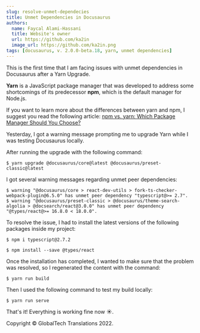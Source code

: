 ```yaml
---
slug: resolve-unmet-dependecies
title: Unmet Dependencies in Docusaurus 
authors:
  name: Faycal Alami-Hassani
  title: Website's owner
  url: https://github.com/ka2in
  image_url: https://github.com/ka2in.png
tags: [docusaurus, v. 2.0.0-beta.18, yarn, unmet dependencies]
---
```


This is the first time that I am facing issues with unmet dependencies in Docusaurus after a Yarn Upgrade. 

**Yarn** is a JavaScript package manager that was developed to address some shortcomings of its predecessor **npm**, which is the default manager for Node.js.

If you want to learn more about the differences between yarn and npm, I suggest you read the following article: [npm vs. yarn: Which Package Manager Should You Choose?](https://www.whitesourcesoftware.com/free-developer-tools/blog/npm-vs-yarn-which-should-you-choose/)  

Yesterday, I got a warning message prompting me to upgrade Yarn while I was testing Docusaurus locally.

After running the upgrade with the following command:

```console
$ yarn upgrade @docusaurus/core@latest @docusaurus/preset-classic@latest
```

I got several warning messages regarding unmet peer dependencies:

```console
$ warning "@docusaurus/core > react-dev-utils > fork-ts-checker-webpack-plugin@6.5.0" has unmet peer dependency "typescript@>= 2.7".
$ warning "@docusaurus/preset-classic > @docusaurus/theme-search-algolia > @docsearch/react@3.0.0" has unmet peer dependency "@types/react@>= 16.8.0 < 18.0.0".
```

To resolve the issue, I had to install the latest versions of the following packages inside my project:

```console
$ npm i typescript@2.7.2
```

```console
$ npm install --save @types/react
```

Once the installation has completed, I wanted to make sure that the problem was resolved, so I regenerated the content with the command:

```console
$ yarn run build
```

Then I used the following command to test my build locally:

```console 
$ yarn run serve
```

That's it! Everything is working fine now ☀️.


Copyright © GlobalTech Translations 2022.